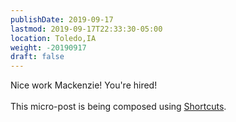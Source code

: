 ```yaml
---
publishDate: 2019-09-17
lastmod: 2019-09-17T22:33:30-05:00
location: Toledo,IA
weight: -20190917
draft: false
---
```


 Nice work Mackenzie! You&apos;re hired! <br/><br/>This micro-post is being composed using [Shortcuts](https://support.apple.com/en-us/HT208309).
